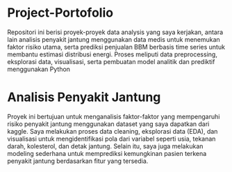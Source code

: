 ﻿# Project-Portofolio
Repositori ini berisi proyek-proyek data analysis yang saya kerjakan, antara lain analisis penyakit jantung menggunakan data medis untuk menemukan faktor risiko utama, serta prediksi penjualan BBM berbasis time series untuk membantu estimasi distribusi energi. Proses meliputi data preprocessing, eksplorasi data, visualisasi, serta pembuatan model analitik dan prediktif menggunakan Python
# Analisis Penyakit Jantung
Proyek ini bertujuan untuk menganalisis faktor-faktor yang mempengaruhi risiko penyakit jantung menggunakan dataset yang saya dapatkan dari kaggle. Saya melakukan proses data cleaning, eksplorasi data (EDA), dan visualisasi untuk mengidentifikasi pola dari variabel seperti usia, tekanan darah, kolesterol, dan detak jantung. Selain itu, saya juga melakukan modeling sederhana untuk memprediksi kemungkinan pasien terkena penyakit jantung berdasarkan fitur yang tersedia.
